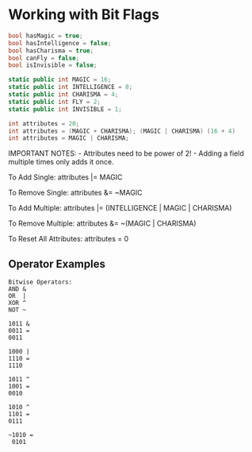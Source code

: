 # Working with Bit Flags

```c#
bool hasMagic = true;
bool hasIntelligence = false;
bool hasCharisma = true;
bool canFly = false;
bool isInvisible = false;

static public int MAGIC = 16;
static public int INTELLIGENCE = 8;
static public int CHARISMA = 4;
static public int FLY = 2;
static public int INVISIBLE = 1;

int attributes = 20;
int attributes = (MAGIC + CHARISMA); (MAGIC | CHARISMA) (16 + 4)
int attributes = MAGIC | CHARISMA;
```

IMPORTANT NOTES: 
    - Attributes need to be power of 2!
    - Adding a field multiple times only adds it once.

To Add Single:
attributes |= MAGIC

To Remove Single:
attributes &= ~MAGIC

To Add Multiple:
attributes |= (INTELLIGENCE | MAGIC | CHARISMA)

To Remove Multiple:
attributes &= ~(MAGIC | CHARISMA)

To Reset All Attributes:
attributes = 0

## Operator Examples

```
Bitwise Operators:
AND &
OR  |
XOR ^
NOT ~

1011 &
0011 =
0011

1000 |
1110 =
1110

1011 ^
1001 =
0010

1010 ^
1101 =
0111

~1010 =
 0101
```
